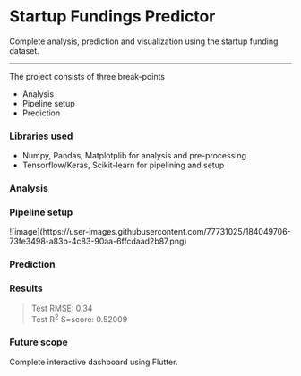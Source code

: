 <h1> Startup Fundings Predictor </h1>
Complete analysis, prediction and visualization using the startup funding dataset.

---
The project consists of three break-points

<div>
<ul>
  <li>Analysis</li>
  <li>Pipeline setup</li>
  <li>Prediction </li>
</ul>
</div>

<h3> Libraries used </h3>
<div>
<ul>
  <li>Numpy, Pandas, Matplotplib for analysis and pre-processing</li>
  <li>Tensorflow/Keras, Scikit-learn for pipelining and setup</li>
</ul>
</div>

<h3> Analysis </h3>

<h3> Pipeline setup </h3>
![image](https://user-images.githubusercontent.com/77731025/184049706-73fe3498-a83b-4c83-90aa-6ffcdaad2b87.png)


 <h3> Prediction </h3>
 
 <h3> Results </h3>
 
> Test RMSE: 0.34 <br/>
> Test R<sup>2</sup> S=score: 0.52009
 
 <h3> Future scope </h3>
 Complete interactive dashboard using Flutter.
